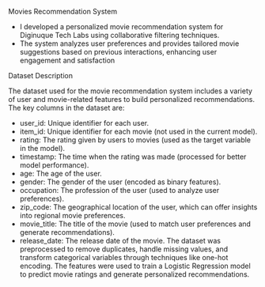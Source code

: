 Movies Recommendation System

* I developed a personalized movie recommendation system for Diginuque Tech Labs using collaborative filtering techniques. 
* The system analyzes user preferences and provides tailored movie suggestions based on previous interactions, enhancing user engagement and satisfaction

Dataset Description

The dataset used for the movie recommendation system includes a variety of user and movie-related features to build personalized recommendations. The key columns in the dataset are:

* user_id: Unique identifier for each user.
* item_id: Unique identifier for each movie (not used in the current model).
* rating: The rating given by users to movies (used as the target variable in the model).
* timestamp: The time when the rating was made (processed for better model performance).
* age: The age of the user.
* gender: The gender of the user (encoded as binary features).
* occupation: The profession of the user (used to analyze user preferences).
* zip_code: The geographical location of the user, which can offer insights into regional movie preferences.
* movie_title: The title of the movie (used to match user preferences and generate recommendations).
* release_date: The release date of the movie.
The dataset was preprocessed to remove duplicates, handle missing values, and transform categorical variables through techniques like one-hot encoding. The features were used to train a Logistic Regression model to predict movie ratings and generate personalized recommendations.
